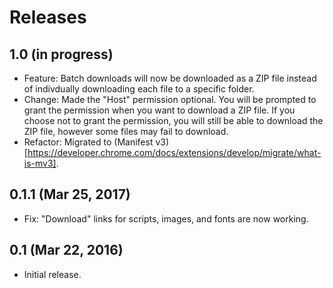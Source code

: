 # Releases

## 1.0 (in progress)
- Feature: Batch downloads will now be downloaded as a ZIP file instead of indivdually downloading each file to a specific folder.
- Change: Made the "Host" permission optional. You will be prompted to grant the permission when you want to download a ZIP file. If you choose not to grant the permission, you will still be able to download the ZIP file, however some files may fail to download.
- Refactor: Migrated to (Manifest v3)[https://developer.chrome.com/docs/extensions/develop/migrate/what-is-mv3].

## 0.1.1 (Mar 25, 2017)
- Fix: "Download" links for scripts, images, and fonts are now working.

## 0.1 (Mar 22, 2016)
- Initial release.
